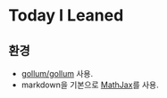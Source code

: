 # Today I Leaned

## 환경
- [gollum/gollum](https://github.com/gollum/gollum) 사용.
- markdown을 기본으로 [MathJax](https://www.mathjax.org/)를 사용.
